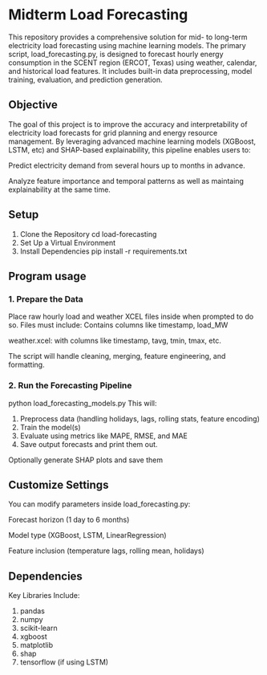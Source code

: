 # Midterm Load Forecasting
This repository provides a comprehensive solution for mid- to long-term electricity load forecasting using machine learning models. The primary script, load_forecasting.py, is designed to forecast hourly energy consumption in the SCENT region (ERCOT, Texas) using weather, calendar, and historical load features. It includes built-in data preprocessing, model training, evaluation, and prediction generation.

## Objective
The goal of this project is to improve the accuracy and interpretability of electricity load forecasts for grid planning and energy resource management. By leveraging advanced machine learning models (XGBoost, LSTM, etc) and SHAP-based explainability, this pipeline enables users to:

Predict electricity demand from several hours up to months in advance.

Analyze feature importance and temporal patterns as well as maintaing explainability at the same time. 

## Setup
1. Clone the Repository
cd load-forecasting
2. Set Up a Virtual Environment 
3. Install Dependencies
pip install -r requirements.txt

## Program usage

### 1. Prepare the Data
Place raw hourly load and weather XCEL files inside when prompted to do so. Files must include:
Contains columns like timestamp, load_MW

weather.xcel: with columns like timestamp, tavg, tmin, tmax, etc.

The script will handle cleaning, merging, feature engineering, and formatting.

### 2. Run the Forecasting Pipeline

python load_forecasting_models.py
This will:
1. Preprocess data (handling holidays, lags, rolling stats, feature encoding)
2. Train the model(s)
3. Evaluate using metrics like MAPE, RMSE, and MAE
4. Save output forecasts and print them out.

Optionally generate SHAP plots and save them

## Customize Settings
You can modify parameters inside load_forecasting.py:

Forecast horizon (1 day to 6 months)

Model type (XGBoost, LSTM, LinearRegression)

Feature inclusion (temperature lags, rolling mean, holidays)

## Dependencies
Key Libraries Include:
1. pandas
2. numpy
3. scikit-learn
4. xgboost
5. matplotlib
6. shap
7. tensorflow (if using LSTM)

